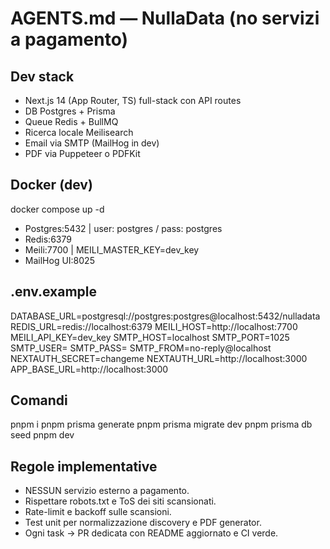 # AGENTS.md — NullaData (no servizi a pagamento)

## Dev stack

- Next.js 14 (App Router, TS) full-stack con API routes
- DB Postgres + Prisma
- Queue Redis + BullMQ
- Ricerca locale Meilisearch
- Email via SMTP (MailHog in dev)
- PDF via Puppeteer o PDFKit

## Docker (dev)

docker compose up -d

- Postgres:5432 | user: postgres / pass: postgres
- Redis:6379
- Meili:7700 | MEILI_MASTER_KEY=dev_key
- MailHog UI:8025

## .env.example

DATABASE_URL=postgresql://postgres:postgres@localhost:5432/nulladata
REDIS_URL=redis://localhost:6379
MEILI_HOST=http://localhost:7700
MEILI_API_KEY=dev_key
SMTP_HOST=localhost
SMTP_PORT=1025
SMTP_USER=
SMTP_PASS=
SMTP_FROM=no-reply@localhost
NEXTAUTH_SECRET=changeme
NEXTAUTH_URL=http://localhost:3000
APP_BASE_URL=http://localhost:3000

## Comandi

pnpm i
pnpm prisma generate
pnpm prisma migrate dev
pnpm prisma db seed
pnpm dev

## Regole implementative

- NESSUN servizio esterno a pagamento.
- Rispettare robots.txt e ToS dei siti scansionati.
- Rate-limit e backoff sulle scansioni.
- Test unit per normalizzazione discovery e PDF generator.
- Ogni task → PR dedicata con README aggiornato e CI verde.
